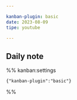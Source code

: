 ```yaml
---

kanban-plugin: basic
date: 2023-08-09
tipe: youtube

---
```


## Daily note





%% kanban:settings
```
{"kanban-plugin":"basic"}
```
%%